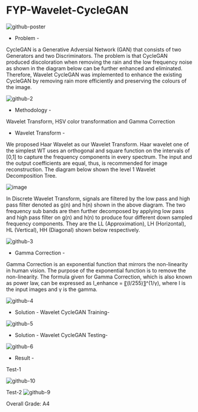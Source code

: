 # FYP-Wavelet-CycleGAN

![github-poster](https://user-images.githubusercontent.com/78581569/216506224-b72745ec-29e3-4fe3-9fec-3a85f4e34fdc.PNG)


- Problem - 

CycleGAN is a Generative Adversial Network (GAN) that consists of two Generators and two Discriminators. The problem is that CycleGAN produced discoloration when removing the rain and the low frequency noise as shown in the diagram below can be further enhanced and eliminated. Therefore, Wavelet CycleGAN was implemented to enhance the existing CycleGAN by removing rain more efficiently and preserving the colours of the image. 

![github-2](https://user-images.githubusercontent.com/78581569/216314764-6e1a4130-db0c-48ee-a526-a1278ee43b24.PNG)

- Methodology -

Wavelet Transform, HSV color transformation and Gamma Correction

- Wavelet Transform -

We proposed Haar Wavelet as our Wavelet Transform. Haar wavelet one of the simplest WT uses an orthogonal and square function on the intervals of [0,1] to capture the frequency components in every spectrum. The input and the output coefficients are equal, thus, is recommended for image reconstruction. The diagram below shown the level 1 Wavelet Decomposition Tree.

![image](https://user-images.githubusercontent.com/78581569/216320390-bd693658-a434-492b-b46d-1c539b9eb131.png)


In Discrete Wavelet Transform, signals are filtered by the low pass and high pass filter denoted as g(n) and h(n) shown in the above diagram. The two frequency sub bands are then further decomposed by applying low pass and high pass filter on g(n) and h(n) to produce four different down sampled frequency components. They are the LL (Approximation), LH (Horizontal), HL (Vertical), HH (Diagonal) shown below respectively.

![github-3](https://user-images.githubusercontent.com/78581569/216318446-1e5cdbf7-5199-433b-b4c9-3160f1a71c98.PNG)

- Gamma Correction - 

Gamma Correction is an exponential function that mirrors the non-linearity in human vision. The purpose of the exponential function is to remove the non-linearity. The formula given for Gamma Correction, which is also known as power law, can be expressed as I_enhance = 〖(I/255)〗^(1/γ), where I is the input images and γ is the gamma. 

![github-4](https://user-images.githubusercontent.com/78581569/216321729-d46244e2-6e1b-48fd-8a59-6852fd4f8088.PNG)

 - Solution - Wavelet CycleGAN Training- 

![github-5](https://user-images.githubusercontent.com/78581569/216322486-446658e5-7564-4de2-8d25-0f22d8448d32.PNG)

 - Solution - Wavelet CycleGAN Testing- 

![github-6](https://user-images.githubusercontent.com/78581569/216323167-fb862d78-d662-4f58-b5de-f0949b18dbaf.PNG)

 - Result - 

Test-1

![github-10](https://user-images.githubusercontent.com/78581569/216325567-b923ee71-7c60-484a-a8e5-bf69eb8f3463.PNG)

Test-2
![github-9](https://user-images.githubusercontent.com/78581569/216325627-332a89cf-0e76-4194-9c8f-8e9e2f482fcf.PNG)

Overall Grade: A4 



